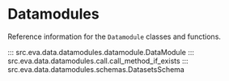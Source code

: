 # Datamodules

Reference information for the `Datamodule` classes and functions.

::: src.eva.data.datamodules.datamodule.DataModule
::: src.eva.data.datamodules.call.call_method_if_exists
::: src.eva.data.datamodules.schemas.DatasetsSchema